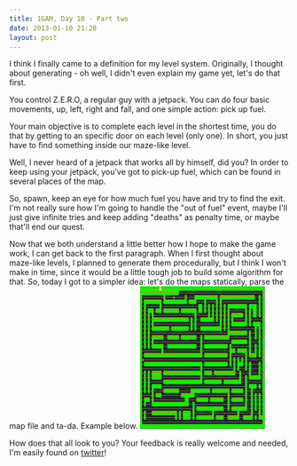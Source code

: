 ```yaml
---
title: 1GAM, Day 10 - Part two
date: 2013-01-10 21:28
layout: post
---
```


I think I finally came to a definition for my level system. Originally, I thought about generating - oh well, I didn't even explain my game yet, let's do that first.

You control Z.E.R.O, a regular guy with a jetpack. You can do four basic movements, up, left, right and fall, and one simple action: pick up fuel. 

Your main objective is to complete each level in the shortest time, you do that by getting to an specific door on each level (only one). In short, you just have to find something inside our maze-like level.

Well, I never heard of a jetpack that works all by himself, did you? In order to keep using your jetpack, you've got to pick-up fuel, which can be found in several places of the map.

So, spawn, keep an eye for how much fuel you have and try to find the exit. I'm not really sure how I'm going to handle the "out of fuel" event, maybe I'll just give infinite tries and keep adding "deaths" as penalty time, or maybe that'll end our quest.

Now that we both understand a little better how I hope to make the game work, I can get back to the first paragraph. When I first thought about maze-like levels, I planned to generate them procedurally, but I think I won't make in time, since it would be a little tough job to build some algorithm for that. So, today I got to a simpler idea: let's do the maps statically, parse the map file and ta-da. Example below.
![Example map](/images/example_map.png)

How does that all look to you? Your feedback is really welcome and needed, I'm easily found on [twitter](http://www.twitter.com/hstefan)!


